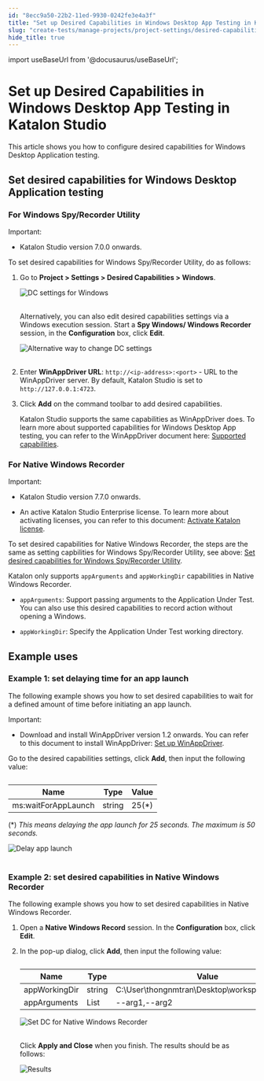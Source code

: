 ```yaml
---
id: "8ecc9a50-22b2-11ed-9930-0242fe3e4a3f"
title: "Set up Desired Capabilities in Windows Desktop App Testing in Katalon Studio"
slug: "create-tests/manage-projects/project-settings/desired-capabilities/set-up-desired-capabilities-in-windows-desktop-app-testing-in-katalon-studio"
hide_title: true
---
```

import useBaseUrl from '@docusaurus/useBaseUrl';


# <a id="id" class="anchor_top_offset"/><a id="ariaid-title1" class="anchor_top_offset"/>Set up Desired Capabilities in Windows Desktop App Testing in <span xmlns="http://www.w3.org/1999/xhtml" className="ph">Katalon Studio</span> 

<p xmlns="http://www.w3.org/1999/xhtml" className="p">This article shows you how to configure desired capabilities for   Windows Desktop Application testing.</p> 
    

## <a id="id_1" class="anchor_top_offset"/>Set desired capabilities for Windows Desktop Application         testing

    
          

### <a id="id_2" class="anchor_top_offset"/>For Windows Spy/Recorder Utility

<div xmlns="http://www.w3.org/1999/xhtml" className="note important note_important"><span className="note__title">Important:</span> 
  <ul className="ul"><li className="li">
      <p className="p">Katalon Studio version 7.0.0 onwards.</p>
    </li></ul>
</div>
<p xmlns="http://www.w3.org/1999/xhtml" className="p">To set desired capabilities for Windows Spy/Recorder Utility, do as follows:</p> 
<ol xmlns="http://www.w3.org/1999/xhtml" className="ol"><li className="li">     <p className="p">Go to <strong className="ph b">Project &gt; Settings &gt; Desired Capabilities &gt; Windows</strong>.</p>     <p className="p"> <img className="image" src={useBaseUrl("https://github.com/katalon-studio/docs-images/raw/master/katalon-studio/docs/project-settings-new-ui/KS-DC-Windows-settings.png")} alt="DC settings for Windows" /><br /><br />     </p>     <p className="p">Alternatively, you can also edit desired capabilities settings via a Windows execution session. Start a <strong className="ph b">Spy Windows/ Windows Recorder</strong> session, in the <strong className="ph b">Configuration</strong> box, click <strong className="ph b">Edit</strong>.</p>     <p className="p"> <img className="image" src={useBaseUrl("https://github.com/katalon-studio/docs-images/raw/master/katalon-studio/docs/introduction-to-desired-capabilities/KS-DC-alternative-way-to-dc-settings.png")} width={800} alt="Alternative way to change DC settings" /><br /><br />     </p>   </li><li className="li">     <p className="p">Enter <strong className="ph b">WinAppDriver URL</strong>: <code className="ph codeph">http://&lt;ip-address&gt;:&lt;port&gt;</code> - URL to the WinAppDriver server. By default, Katalon Studio is set to <code className="ph codeph">http://127.0.0.1:4723</code>.</p>   </li><li className="li">     <p className="p">Click <strong className="ph b">Add</strong> on the command toolbar to add desired capabilities.</p>     <p className="p">Katalon Studio supports the same capabilities as WinAppDriver does. To learn more about supported capabilities for Windows Desktop App testing, you can refer to the WinAppDriver document here: <a className="xref j-external-link" href="https://github.com/microsoft/WinAppDriver/blob/master/Docs/AuthoringTestScripts.md#supported-capabilities" target="_blank">Supported capabilities</a>.</p>   </li></ol> 

### <a id="id_3" class="anchor_top_offset"/>For Native Windows Recorder

<div xmlns="http://www.w3.org/1999/xhtml" className="note important note_important"><span className="note__title">Important:</span> 
  <ul className="ul"><li className="li"><p className="p">Katalon Studio version 7.7.0 onwards.</p></li><li className="li"><p className="p">An
        active Katalon Studio Enterprise license. To learn more about
        activating licenses, you can refer to this document: <a className="xref" href="/docs/administer/katalon-studio-enterprise-and-katalon-runtime-engine-license/activate-a-katalon-license">Activate
          Katalon license</a>.</p></li></ul>
</div>
<p xmlns="http://www.w3.org/1999/xhtml" className="p">To set desired capabilities for Native Windows Recorder, the   steps are the same as setting capbilities for Windows Spy/Recorder   Utility, see above: <a className="xref" href="/docs/create-tests/manage-projects/project-settings/desired-capabilities/set-up-desired-capabilities-in-windows-desktop-app-testing-in-katalon-studio">Set     desired capabilities for Windows Spy/Recorder Utility</a>.</p> 
<p xmlns="http://www.w3.org/1999/xhtml" className="p">Katalon only supports <code className="ph codeph">appArguments</code> and   <code className="ph codeph">appWorkingDir</code> capabilities in Native Windows Recorder. </p> 
<div xmlns="http://www.w3.org/1999/xhtml" className="p"><ul className="ul"><li className="li"><p className="p"><code className="ph codeph">appArguments</code>: Support passing arguments to the
        Application Under Test. You can also use this desired capabilities
        to record action without opening a Windows.</p></li><li className="li"><p className="p"><code className="ph codeph">appWorkingDir</code>: Specify the Application Under Test
        working directory.</p></li></ul></div>
    

## <a id="id_4" class="anchor_top_offset"/>Example uses

    
          

### <a id="id_5" class="anchor_top_offset"/>Example 1: set delaying time for an app launch

<p xmlns="http://www.w3.org/1999/xhtml" className="p">The following example shows you how to set desired capabilities   to wait for a defined amount of time before initiating an app   launch.</p> 
<div xmlns="http://www.w3.org/1999/xhtml" className="note important note_important"><span className="note__title">Important:</span> <ul className="ul"><li className="li"><p className="p">Download and install WinAppDriver version 1.2
        onwards. You can refer to this document to install WinAppDriver: <a className="xref" href="/docs/create-tests/manage-projects/set-up-projects/windows-desktop-apps-testing/set-up-winappdriver-in-katalon-studio">Set
          up WinAppDriver</a>.</p></li></ul>
</div>
<p xmlns="http://www.w3.org/1999/xhtml" className="p">Go to the desired capabilities settings, click   <strong className="ph b">Add</strong>, then input the following value:</p> 
<table xmlns="http://www.w3.org/1999/xhtml" className="table anchor_top_offset" id="id_5__abab2a1d-a9fe-49b1-acf1-6ee9be0c4d5a"><caption /><thead className="thead"><tr className><th className="entry anchor_top_offset" id="id_5__abab2a1d-a9fe-49b1-acf1-6ee9be0c4d5a__entry__1">Name</th><th className="entry anchor_top_offset" id="id_5__abab2a1d-a9fe-49b1-acf1-6ee9be0c4d5a__entry__2">Type</th><th className="entry anchor_top_offset" id="id_5__abab2a1d-a9fe-49b1-acf1-6ee9be0c4d5a__entry__3">Value</th></tr></thead><tbody className="tbody"><tr className><td className="entry" headers="id_5__abab2a1d-a9fe-49b1-acf1-6ee9be0c4d5a__entry__1 id_5__abab2a1d-a9fe-49b1-acf1-6ee9be0c4d5a__entry__2 id_5__abab2a1d-a9fe-49b1-acf1-6ee9be0c4d5a__entry__3 ">ms:waitForAppLaunch</td><td className="entry" headers="id_5__abab2a1d-a9fe-49b1-acf1-6ee9be0c4d5a__entry__1 id_5__abab2a1d-a9fe-49b1-acf1-6ee9be0c4d5a__entry__2 id_5__abab2a1d-a9fe-49b1-acf1-6ee9be0c4d5a__entry__3 ">string</td><td className="entry" headers="id_5__abab2a1d-a9fe-49b1-acf1-6ee9be0c4d5a__entry__1 id_5__abab2a1d-a9fe-49b1-acf1-6ee9be0c4d5a__entry__2 id_5__abab2a1d-a9fe-49b1-acf1-6ee9be0c4d5a__entry__3 ">25(*)       </td></tr></tbody></table> 
<p xmlns="http://www.w3.org/1999/xhtml" className="p">   (*) <em className="ph i">This means delaying the app launch for 25 seconds. The     maximum is 50 seconds.</em> </p> 
<p xmlns="http://www.w3.org/1999/xhtml" className="p">   <img className="image" src={useBaseUrl("https://github.com/katalon-studio/docs-images/raw/master/katalon-studio/docs/introduction-to-desired-capabilities/KS-DC-Native-recorder-windows-final-results.png")} width={796} alt="Delay app launch" /><br /><br /> </p> 

### <a id="id_6" class="anchor_top_offset"/>Example 2: set desired capabilities in Native Windows Recorder

<p xmlns="http://www.w3.org/1999/xhtml" className="p">The following example shows you how to set desired capabilities in Native Windows Recorder.</p> 
<ol xmlns="http://www.w3.org/1999/xhtml" className="ol"><li className="li">Open a <strong className="ph b">Native Windows Record</strong> session. In the <strong className="ph b">Configuration</strong> box, click <strong className="ph b">Edit</strong>.</li><li className="li">     <p className="p">In the pop-up dialog, click <strong className="ph b">Add</strong>, then input the following value:</p>     <table className="table anchor_top_offset" id="id_6__d2463e61-d153-448a-bdaf-5a07a2cd768a"><caption /><thead className="thead"><tr className><th className="entry anchor_top_offset" id="id_6__d2463e61-d153-448a-bdaf-5a07a2cd768a__entry__1">Name</th><th className="entry anchor_top_offset" id="id_6__d2463e61-d153-448a-bdaf-5a07a2cd768a__entry__2">Type</th><th className="entry anchor_top_offset" id="id_6__d2463e61-d153-448a-bdaf-5a07a2cd768a__entry__3">Value</th></tr></thead><tbody className="tbody"><tr className><td className="entry" headers="id_6__d2463e61-d153-448a-bdaf-5a07a2cd768a__entry__1 id_6__d2463e61-d153-448a-bdaf-5a07a2cd768a__entry__2 id_6__d2463e61-d153-448a-bdaf-5a07a2cd768a__entry__3 ">appWorkingDir</td><td className="entry" headers="id_6__d2463e61-d153-448a-bdaf-5a07a2cd768a__entry__1 id_6__d2463e61-d153-448a-bdaf-5a07a2cd768a__entry__2 id_6__d2463e61-d153-448a-bdaf-5a07a2cd768a__entry__3 ">string</td><td className="entry" headers="id_6__d2463e61-d153-448a-bdaf-5a07a2cd768a__entry__1 id_6__d2463e61-d153-448a-bdaf-5a07a2cd768a__entry__2 id_6__d2463e61-d153-448a-bdaf-5a07a2cd768a__entry__3 ">C:\User\thongnmtran\Desktop\workspace\katalon</td><td className="entry" headers="id_6__d2463e61-d153-448a-bdaf-5a07a2cd768a__entry__1 id_6__d2463e61-d153-448a-bdaf-5a07a2cd768a__entry__2 id_6__d2463e61-d153-448a-bdaf-5a07a2cd768a__entry__3 " /></tr><tr className><td className="entry" headers="id_6__d2463e61-d153-448a-bdaf-5a07a2cd768a__entry__1 id_6__d2463e61-d153-448a-bdaf-5a07a2cd768a__entry__2 id_6__d2463e61-d153-448a-bdaf-5a07a2cd768a__entry__3 ">appArguments</td><td className="entry" headers="id_6__d2463e61-d153-448a-bdaf-5a07a2cd768a__entry__1 id_6__d2463e61-d153-448a-bdaf-5a07a2cd768a__entry__2 id_6__d2463e61-d153-448a-bdaf-5a07a2cd768a__entry__3 ">List</td><td className="entry" headers="id_6__d2463e61-d153-448a-bdaf-5a07a2cd768a__entry__1 id_6__d2463e61-d153-448a-bdaf-5a07a2cd768a__entry__2 id_6__d2463e61-d153-448a-bdaf-5a07a2cd768a__entry__3 ">--arg1,--arg2</td><td className="entry" headers="id_6__d2463e61-d153-448a-bdaf-5a07a2cd768a__entry__1 id_6__d2463e61-d153-448a-bdaf-5a07a2cd768a__entry__2 id_6__d2463e61-d153-448a-bdaf-5a07a2cd768a__entry__3 " /></tr></tbody></table>     <p className="p"> <img className="image" src={useBaseUrl("https://github.com/katalon-studio/docs-images/raw/master/katalon-studio/docs/introduction-to-desired-capabilities/KS-DC-Native-recorder-windows-dc-settings.png")} alt="Set DC for Native Windows Recorder" /><br /><br />     </p>     <p className="p">Click <strong className="ph b">Apply and Close</strong> when you finish. The results should be as follows:</p>     <p className="p"> <img className="image" src={useBaseUrl("https://github.com/katalon-studio/docs-images/raw/master/katalon-studio/docs/introduction-to-desired-capabilities/use-windows-capabilities.png")} alt="Results" /><br /><br />     </p>   </li></ol> 
